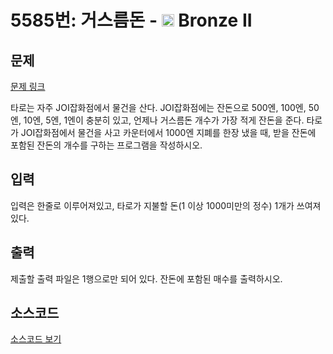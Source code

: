 # 5585번: 거스름돈 - <img src="https://static.solved.ac/tier_small/4.svg" style="height:20px" /> Bronze II

<!-- performance -->

<!-- 문제 제출 후 깃허브에 푸시를 했을 때 제출한 코드의 성능이 입력될 공간입니다.-->

<!-- end -->

## 문제

[문제 링크](https://boj.kr/5585)


<p>타로는 자주 JOI잡화점에서 물건을 산다. JOI잡화점에는 잔돈으로 500엔, 100엔, 50엔, 10엔, 5엔, 1엔이 충분히 있고, 언제나 거스름돈 개수가 가장 적게 잔돈을 준다. 타로가 JOI잡화점에서 물건을 사고 카운터에서 1000엔 지폐를 한장 냈을 때, 받을 잔돈에 포함된 잔돈의 개수를 구하는 프로그램을 작성하시오.</p>



## 입력


<p>입력은 한줄로 이루어져있고, 타로가 지불할 돈(1&nbsp;이상 1000미만의 정수)&nbsp;1개가&nbsp;쓰여져있다.</p>



## 출력


<p>제출할 출력 파일은 1행으로만 되어 있다. 잔돈에 포함된 매수를 출력하시오.</p>



## 소스코드

[소스코드 보기](Main.java)